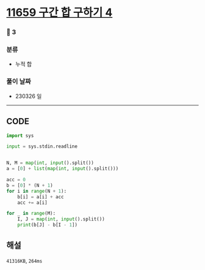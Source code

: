 # [11659 구간 합 구하기 4](https://www.acmicpc.net/problem/11659)

### 🥈 3

### 분류

- 누적 합

### 풀이 날짜

- 230326 일

---

## CODE

```python
import sys

input = sys.stdin.readline


N, M = map(int, input().split())
a = [0] + list(map(int, input().split()))

acc = 0
b = [0] * (N + 1)
for i in range(N + 1):
    b[i] = a[i] + acc
    acc += a[i]

for _ in range(M):
    I, J = map(int, input().split())
    print(b[J] - b[I - 1])

```

## 해설

`41316KB`, `264ms`
